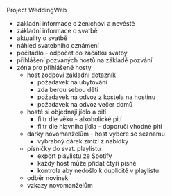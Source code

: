 Project WeddingWeb
- základní informace o ženichovi a nevěstě
- základní informace o svatbě
- aktuality o svatbě
- náhled svatebního oznámení
- počítadlo - odpočet do začátku svatby
- přihlášení pozvaných hostů na základě pozvání
- zóna pro přihlášené hosty
  - host zodpoví základní dotazník
    - požadavek na ubytování
    - zda berou sebou děti
    - požadavek na odvoz z kostela na hostinu
    - požadavek na odvoz večer domů
  - hosté si objednají jídlo a pití
    - filtr dle věku - alkoholické pití
    - filtr dle hlavního jídla - doporučí vhodné pití
  - dárky novomanželům - host vybere se seznamu
    - vybrabný dárek zmizí z nabídky
  - písničky do svat. playlistu 
    - export playlistu ze Spotify
    - každý host může přidat čtyři písně
    - kontrola aby nedošlo k duplicitě v playlistu
  - odběr novinek
  - vzkazy novomanželům